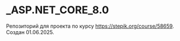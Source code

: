 # _ASP.NET_CORE_8.0
Репозиторий для проекта по курсу https://stepik.org/course/58659.
Создан 01.06.2025.
